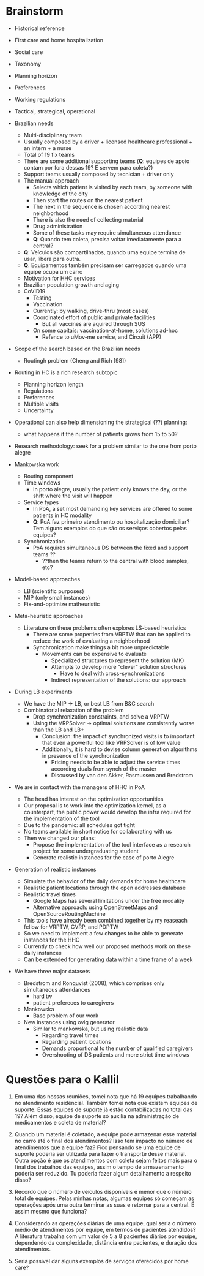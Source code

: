 # Brainstorm

- Historical reference
- First care and home hospitalization
- Social care
- Taxonomy
- Planning horizon
- Preferences
- Working regulations
- Tactical, strategical, operational
- Brazilian needs
   - Multi-disciplinary team
   - Usually composed by a driver + licensed healthcare professional + an intern + a nurse
   - Total of 19 fix teams
   - There are some additional supporting teams (**Q**: equipes de apoio contam por fora dessas 19? E servem para coleta?)
   - Support teams usually composed by tecnician + driver only
   - The manual approach
      - Selects which patient is visited by each team, by someone with knowledge of the city
      - Then start the routes on the nearest patient
      - The next in the sequence is chosen according nearest neighborhood
      - There is also the need of collecting material
      - Drug administration
      - Some of these tasks may require simultaneous attendance
      - **Q**: Quando tem coleta, precisa voltar imediatamente para a central?
   - **Q**: Veículos são compartilhados, quando uma equipe termina de usar, libera para outra.
   - **Q**: Equipamentos também precisam ser carregados quando uma equipe ocupa um carro
   - Motivation for HHC services
   - Brazilian population growth and aging
   - CoVID19
      - Testing
      - Vaccination
      - Currently: by walking, drive-thru (most cases)
      - Coordinated effort of public and private facilities
         - But all vaccines are aquired through SUS
      - On some capitais: vaccination-at-home, solutions ad-hoc
         - Refence to uMov-me service, and Circuit (APP)
- Scope of the search based on the Brazilian needs
   - Routingh problem (Cheng and Rich [98])
- Routing in HC is a rich research subtopic
   - Planning horizon length
   - Regulations
   - Preferences
   - Multiple visits
   - Uncertainty
- Operational can also help dimensioning the strategical (??) planning:
   - what happens if the number of patients grows from 15 to 50?
- Research methodology: seek for a problem similar to the one from porto alegre
- Mankowska work
   - Routing component
   - Time windows
      - In porto alegre, usually the patient only knows the day, or the shift where the visit will happen
   - Service types
      - In PoA, a set most demanding key services are offered to some patients in HC modality
      - **Q**: PoA faz primeiro atendimento ou hospitalização domiciliar? Tem alguns exemplos do que são os serviços cobertos pelas equipes?
   - Synchronization
      - PoA requires simultaneous DS between the fixed and support teams ??
         - ??then the teams return to the central with blood samples, etc?

- Model-based approaches
   - LB (scientific purposes)
   - MIP (only small instances)
   - Fix-and-optimize matheuristic

- Meta-heuristic approaches
   - Literature on these problems often explores LS-based heuristics
      - There are some properties from VRPTW that can be applied to reduce the work of evaluating a neighborhood
      - Synchronization make things a bit more unpredictable
         - Movements can be expensive to evaluate
            - Specialized structures to represent the solution (MK)
            - Attempts to develop more "clever" solution structures
               - Have to deal with cross-synchronizations
            - Indirect representation of the solutions: our approach

- During LB experiments
   - We have the MIP -> LB, or best LB from B&C search
   - Combinatorial relaxation of the problem
      - Drop synchronization constraints, and solve a VRPTW
      - Using the VRPSolver -> optimal solutions are consistently worse than the LB and LB+
         - Conclusion: the impact of synchronized visits is to important that even a powerful tool like VRPSolver is of low value
         - Additionally, it is hard to devise column generation algorithms in presence of the synchronization
            - Pricing needs to be able to adjust the service times according duals from synch of the master
            - Discussed by van den Akker, Rasmussen and Bredstrom

- We are in contact with the managers of HHC in PoA
   - The head has interest on the optimization opportunities
   - Our proposal is to work into the optimization kernel, as a counterpart, the public power would develop the infra required for the implementation of the tool
   - Due to the pandemic: all schedules got tight
   - No teams available in short notice for collaborating with us
   - Then we changed our plans:
      - Propose the implementation of the tool interface as a research project for some undergraduating student
      - Generate realistic instances for the case of porto Alegre

- Generation of realistic instances
   - Simulate the behavior of the daily demands for home healthcare
   - Realistic patient locations through the open addresses database
   - Realistic travel times
      - Google Maps has several limitations under the free modality
      - Alternative approach: using OpenStreetMaps and OpenSourceRoutingMachine
   - This tools have already been combined together by my reaseach fellow for VRPTW, CVRP, and PDPTW
   - So we need to implement a few changes to be able to generate instances for the HHC
   - Currently to check how well our proposed methods work on these daily instances
   - Can be extended for generating data within a time frame of a week

- We have three major datasets
   - Bredstrom and Ronquvist (2008), which comprises only simultaneous attendances
      - hard tw
      - patient prefereces to caregivers
   - Mankowska
      - Base problem of our work
   - New instances using ovig generator
      - Similar to mankowska, but using realistic data
         - Regarding travel times
         - Regarding patient locations
         - Demands proportional to the number of qualified caregivers
         - Overshooting of DS patients and more strict time windows



# Questões para o Kallil

1. Em uma das nossas reuniões, tomei nota que há 19 equipes trabalhando no atendimento residêncial. Também tomei nota que existem equipes de suporte. Essas equipes de suporte já estão contabilizadas no total das 19? Além disso, equipe de suporte só auxilia na administração de medicamentos e coleta de material?

2. Quando um material é coletado, a equipe pode armazenar esse material no carro até o final dos atendimentos? Isso tem impacto no número de atendimentos que a equipe faz? Fico pensando se uma equipe de suporte poderia ser utilizada para fazer o transporte desse material. Outra opção é que os atendimentos com coleta sejam feitos mais para o final dos trabalhos das equipes, assim o tempo de armazenamento poderia ser reduzido. Tu poderia fazer algum detalhamento a respeito disso?

3. Recordo que o número de veículos disponíveis é menor que o número total de equipes. Pelas minhas notas, algumas equipes só começam as operações após uma outra terminar as suas e retornar para a central. É assim mesmo que funciona?

4. Considerando as operações diárias de uma equipe, qual seria o número médio de atendimentos por equipe, em termos de pacientes atendidos? A literatura trabalha com um valor de 5 a 8 pacientes diários por equipe, dependendo da complexidade, distância entre pacientes, e duração dos atendimentos.

5. Seria possivel dar alguns exemplos de serviços oferecidos por home care?


